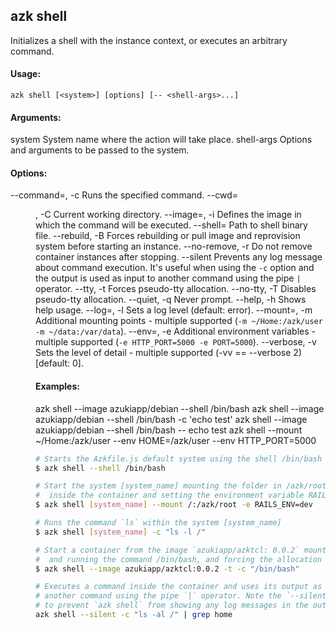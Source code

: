 ## azk shell

Initializes a shell with the instance context, or executes an arbitrary command.

#### Usage:

    azk shell [<system>] [options] [-- <shell-args>...]

#### Arguments:

  system                    System name where the action will take place.
  shell-args                Options and arguments to be passed to the system.

#### Options:

  --command=<cmd>, -c       Runs the specified command.
  --cwd=<dir>, -C           Current working directory.
  --image=<name>, -i        Defines the image in which the command will be executed.
  --shell=<bin>             Path to shell binary file.
  --rebuild, -B             Forces rebuilding or pull image and reprovision system before starting an instance.
  --no-remove, -r           Do not remove container instances after stopping.
  --silent                  Prevents any log message about command execution. It's useful when using the `-c` option and the output is used as input to another command using the pipe `|` operator.
  --tty, -t                 Forces pseudo-tty allocation.
  --no-tty, -T              Disables pseudo-tty allocation.
  --quiet, -q               Never prompt.
  --help, -h                Shows help usage.
  --log=<level>, -l         Sets a log level (default: error).
  --mount=<paths>, -m       Additional mounting points - multiple supported (`-m ~/Home:/azk/user -m ~/data:/var/data`).
  --env=<data>, -e          Additional environment variables - multiple supported (`-e HTTP_PORT=5000 -e PORT=5000`).
  --verbose, -v             Sets the level of detail - multiple supported (-vv == --verbose 2) [default: 0].

#### Examples:

  azk shell --image azukiapp/debian --shell /bin/bash
  azk shell --image azukiapp/debian --shell /bin/bash -c 'echo test'
  azk shell --image azukiapp/debian --shell /bin/bash -- echo test
  azk shell --mount ~/Home:/azk/user --env HOME=/azk/user --env HTTP_PORT=5000

```bash
# Starts the Azkfile.js default system using the shell /bin/bash
$ azk shell --shell /bin/bash

# Start the system [system_name] mounting the folder in /azk/root
#  inside the container and setting the environment variable RAILS_ENV=dev
$ azk shell [system_name] --mount /:/azk/root -e RAILS_ENV=dev

# Runs the command `ls` within the system [system_name]
$ azk shell [system_name] -c "ls -l /"

# Start a container from the image `azukiapp/azktcl: 0.0.2` mounting
#  and running the command /bin/bash, and forcing the allocation of pseudo-tty
$ azk shell --image azukiapp/azktcl:0.0.2 -t -c "/bin/bash"

# Executes a command inside the container and uses its output as input to
# another command using the pipe `|` operator. Note the `--silent` option
# to prevent `azk shell` from showing any log messages in the output.
azk shell --silent -c "ls -al /" | grep home
```
